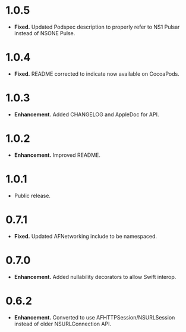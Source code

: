 # 1.0.5 #

* __Fixed.__ Updated Podspec description to properly refer to NS1 Pulsar instead of NSONE Pulse.

# 1.0.4 #

* __Fixed.__ README corrected to indicate now available on CocoaPods.

# 1.0.3 #

* __Enhancement.__ Added CHANGELOG and AppleDoc for API.

# 1.0.2 #

* __Enhancement.__ Improved README.

# 1.0.1 #

* Public release.

# 0.7.1 #

* __Fixed.__ Updated AFNetworking include to be namespaced.

# 0.7.0 #

* __Enhancement.__ Added nullability decorators to allow Swift interop.

# 0.6.2 #

* __Enhancement.__ Converted to use AFHTTPSession/NSURLSession instead of older NSURLConnection API.
